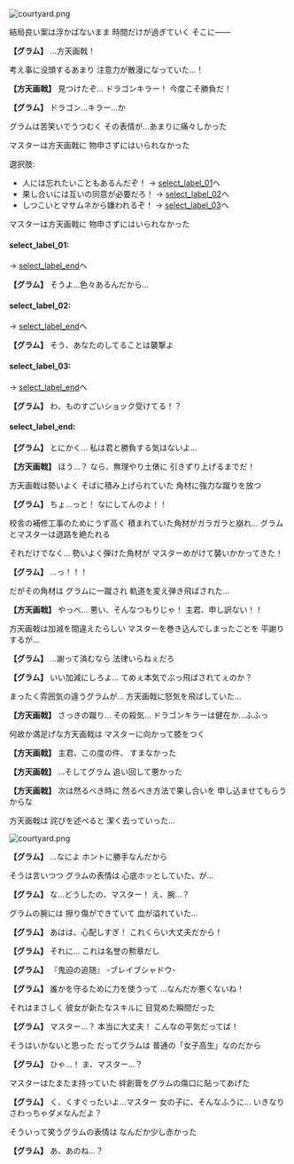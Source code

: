 
![courtyard.png](../images/backgrounds/courtyard.png)

結局良い案は浮かばないまま
時間だけが過ぎていく
そこに――

**【グラム】**
…方天画戟！

考え事に没頭するあまり
注意力が散漫になっていた…！

**【方天画戟】**
見つけたぞ…
ドラゴンキラー！
今度こそ勝負だ！

**【グラム】**
ドラゴン…キラー…か

グラムは苦笑いでうつむく
その表情が…あまりに痛々しかった

マスターは方天画戟に
物申さずにはいられなかった

選択肢:
- 人には忘れたいこともあるんだぞ！ → [select_label_01](#select_label_01)へ
- 果し合いには互いの同意が必要だろ！ → [select_label_02](#select_label_02)へ
- しつこいとマサムネから嫌われるぞ！ → [select_label_03](#select_label_03)へ

マスターは方天画戟に
物申さずにはいられなかった

#### select_label_01:
 → [select_label_end](#select_label_end)へ

**【グラム】**
そうよ…色々あるんだから…

#### select_label_02:
 → [select_label_end](#select_label_end)へ

**【グラム】**
そう、あなたのしてることは襲撃よ

#### select_label_03:
 → [select_label_end](#select_label_end)へ

**【グラム】**
わ、ものすごいショック受けてる！？

#### select_label_end:

**【グラム】**
とにかく…
私は君と勝負する気はないよ…

**【方天画戟】**
ほう…？
なら、無理やり土俵に
引きずり上げるまでだ！

方天画戟は勢いよく
そばに積み上げられていた
角材に強力な蹴りを放つ

**【グラム】**
ちょ…っと！
なにしてんのよ！！

校舎の補修工事のためにうず高く
積まれていた角材がガラガラと崩れ…
グラムとマスターは退路を絶たれる

それだけでなく…
勢いよく弾けた角材が
マスターめがけて襲いかかってきた！

**【グラム】**
…っ！！！

だがその角材は
グラムに一蹴され
軌道を変え弾き飛ばされた…

**【方天画戟】**
やっべ…
悪い、そんなつもりじゃ！
主君、申し訳ない！！

方天画戟は加減を間違えたらしい
マスターを巻き込んでしまったことを
平謝りするが…

**【グラム】**
…謝って済むなら
法律いらねぇだろ

**【グラム】**
いい加減にしろよ…
てめぇ本気でぶっ飛ばされてぇのか？

まったく雰囲気の違うグラムが…
方天画戟に怒気を飛ばしていた…

**【方天画戟】**
さっきの蹴り…
その殺気…
ドラゴンキラーは健在か…ふふっ

何故か満足げな方天画戟は
マスターに向かって膝をつく

**【方天画戟】**
主君、この度の件、
すまなかった

**【方天画戟】**
…そしてグラム
追い回して悪かった

**【方天画戟】**
次は然るべき時に
然るべき方法で果し合いを
申し込ませてもらうからな

方天画戟は
詫びを述べると
潔く去っていった…

![courtyard.png](../images/backgrounds/courtyard.png)

**【グラム】**
…なによ
ホントに勝手なんだから

そうは言いつつ
グラムの表情は
心底ホッとしていた、が…

**【グラム】**
な…どうしたの、マスター！
え、腕…？

グラムの腕には
擦り傷ができていて
血が溢れていた…

**【グラム】**
あはは、心配しすぎ！
これくらい大丈夫だから！

**【グラム】**
それに…
これは名誉の勲章だし

**【グラム】**
『鬼迫の追随』
-ブレイブシャドウ-

**【グラム】**
誰かを守るために力を使うって
…なんだか悪くないね！

それはまさしく
彼女が新たなスキルに
目覚めた瞬間だった

**【グラム】**
マスター…？
本当に大丈夫！
こんなの平気だってば！

そうはいかないと思った
だってグラムは
普通の「女子高生」なのだから

**【グラム】**
ひゃ…！
ま、マスター…？

マスターはたまたま持っていた
絆創膏をグラムの傷口に貼ってあげた

**【グラム】**
く、くすぐったいよ…マスター
女の子に、そんなふうに…
いきなりさわっちゃダメなんだよ？

そういって笑うグラムの表情は
なんだか少し赤かった

**【グラム】**
あ、あのね…？
